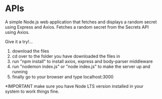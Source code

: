 # APIs
A simple Node.js web application that fetches and displays a random secret using Express and Axios. Fetches a random secret from the Secrets API using Axios.

Give it a try!...

1. download the files
2. cd over to the folder you have downloaded the files in
3. run "npm install" to install axios, express and body-parser middleware
4. run "nodemon index.js" or "node index.js" to make the server up and running
5. finally go to your browser and type localhost:3000

*IMPORTANT make sure you have Node LTS version installed in your system to work things fine.
